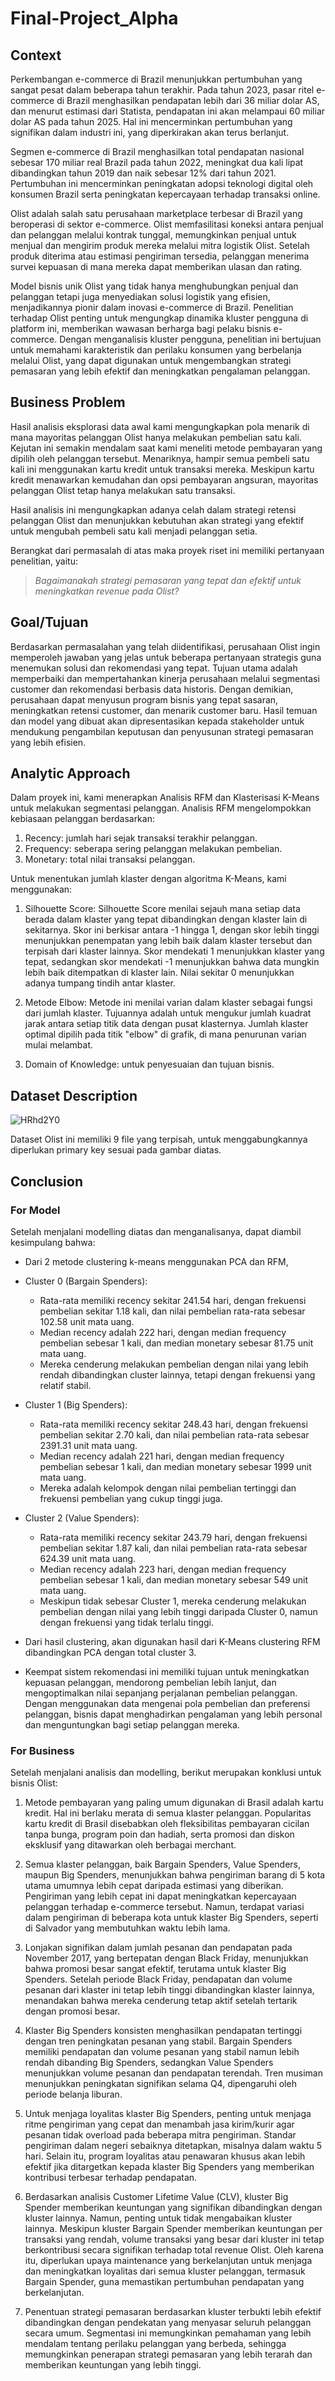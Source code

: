 # Final-Project_Alpha

## Context
Perkembangan e-commerce di Brazil menunjukkan pertumbuhan yang sangat pesat dalam beberapa tahun terakhir. Pada tahun 2023, pasar ritel e-commerce di Brazil menghasilkan pendapatan lebih dari 36 miliar dolar AS, dan menurut estimasi dari Statista, pendapatan ini akan melampaui 60 miliar dolar AS pada tahun 2025. Hal ini mencerminkan pertumbuhan yang signifikan dalam industri ini, yang diperkirakan akan terus berlanjut.

Segmen e-commerce di Brazil menghasilkan total pendapatan nasional sebesar 170 miliar real Brazil pada tahun 2022, meningkat dua kali lipat dibandingkan tahun 2019 dan naik sebesar 12% dari tahun 2021. Pertumbuhan ini mencerminkan peningkatan adopsi teknologi digital oleh konsumen Brazil serta peningkatan kepercayaan terhadap transaksi online.

Olist adalah salah satu perusahaan marketplace terbesar di Brazil yang beroperasi di sektor e-commerce. Olist memfasilitasi koneksi antara penjual dan pelanggan melalui kontrak tunggal, memungkinkan penjual untuk menjual dan mengirim produk mereka melalui mitra logistik Olist. Setelah produk diterima atau estimasi pengiriman tersedia, pelanggan menerima survei kepuasan di mana mereka dapat memberikan ulasan dan rating.

Model bisnis unik Olist yang tidak hanya menghubungkan penjual dan pelanggan tetapi juga menyediakan solusi logistik yang efisien, menjadikannya pionir dalam inovasi e-commerce di Brazil. Penelitian terhadap Olist penting untuk mengungkap dinamika kluster pengguna di platform ini, memberikan wawasan berharga bagi pelaku bisnis e-commerce. Dengan menganalisis kluster pengguna, penelitian ini bertujuan untuk memahami karakteristik dan perilaku konsumen yang berbelanja melalui Olist, yang dapat digunakan untuk mengembangkan strategi pemasaran yang lebih efektif dan meningkatkan pengalaman pelanggan.


## Business Problem
Hasil analisis eksplorasi data awal kami mengungkapkan pola menarik di mana mayoritas pelanggan Olist hanya melakukan pembelian satu kali. Kejutan ini semakin mendalam saat kami meneliti metode pembayaran yang dipilih oleh pelanggan tersebut. Menariknya, hampir semua pembeli satu kali ini menggunakan kartu kredit untuk transaksi mereka. Meskipun kartu kredit menawarkan kemudahan dan opsi pembayaran angsuran, mayoritas pelanggan Olist tetap hanya melakukan satu transaksi.

Hasil analisis ini mengungkapkan adanya celah dalam strategi retensi pelanggan Olist dan menunjukkan kebutuhan akan strategi yang efektif untuk mengubah pembeli satu kali menjadi pelanggan setia.

Berangkat dari permasalah di atas maka proyek riset ini memiliki pertanyaan penelitian, yaitu:  


> *Bagaimanakah strategi pemasaran yang tepat dan efektif untuk meningkatkan revenue pada Olist?*

## Goal/Tujuan

Berdasarkan permasalahan yang telah diidentifikasi, perusahaan Olist ingin memperoleh jawaban yang jelas untuk beberapa pertanyaan strategis guna menemukan solusi dan rekomendasi yang tepat. Tujuan utama adalah memperbaiki dan mempertahankan kinerja perusahaan melalui segmentasi customer dan rekomendasi berbasis data historis. Dengan demikian, perusahaan dapat menyusun program bisnis yang tepat sasaran, meningkatkan retensi customer, dan menarik customer baru. Hasil temuan dan model yang dibuat akan dipresentasikan kepada stakeholder untuk mendukung pengambilan keputusan dan penyusunan strategi pemasaran yang lebih efisien.


## Analytic Approach

Dalam proyek ini, kami menerapkan Analisis RFM dan Klasterisasi K-Means untuk melakukan segmentasi pelanggan. Analisis RFM mengelompokkan kebiasaan pelanggan berdasarkan:

1. Recency: jumlah hari sejak transaksi terakhir pelanggan.
2. Frequency: seberapa sering pelanggan melakukan pembelian.
3. Monetary: total nilai transaksi pelanggan.

Untuk menentukan jumlah klaster dengan algoritma K-Means, kami menggunakan:
1. Silhouette Score: Silhouette Score menilai sejauh mana setiap data berada dalam klaster yang tepat dibandingkan dengan klaster lain di sekitarnya. Skor ini berkisar antara -1 hingga 1, dengan skor lebih tinggi menunjukkan penempatan yang lebih baik dalam klaster tersebut dan terpisah dari klaster lainnya. Skor mendekati 1 menunjukkan klaster yang tepat, sedangkan skor mendekati -1 menunjukkan bahwa data mungkin lebih baik ditempatkan di klaster lain. Nilai sekitar 0 menunjukkan adanya tumpang tindih antar klaster.

2. Metode Elbow: Metode ini menilai varian dalam klaster sebagai fungsi dari jumlah klaster. Tujuannya adalah untuk mengukur jumlah kuadrat jarak antara setiap titik data dengan pusat klasternya. Jumlah klaster optimal dipilih pada titik "elbow" di grafik, di mana penurunan varian mulai melambat.

3. Domain of Knowledge: untuk penyesuaian dan tujuan bisnis.

## Dataset Description
![HRhd2Y0](https://github.com/user-attachments/assets/efb0df9e-8d08-472e-9dc6-946087e92f60)


Dataset Olist ini memiliki 9 file yang terpisah, untuk menggabungkannya diperlukan primary key sesuai pada gambar diatas.

## Conclusion
### For Model
Setelah menjalani modelling diatas dan menganalisanya, dapat diambil kesimpulang bahwa:
- Dari 2 metode clustering k-means menggunakan PCA dan RFM,
- Cluster 0 (Bargain Spenders):

    - Rata-rata memiliki recency sekitar 241.54 hari, dengan frekuensi pembelian sekitar 1.18 kali, dan nilai pembelian rata-rata sebesar 102.58 unit mata uang.
    - Median recency adalah 222 hari, dengan median frequency pembelian sebesar 1 kali, dan median monetary sebesar 81.75 unit mata uang.
    - Mereka cenderung melakukan pembelian dengan nilai yang lebih rendah dibandingkan cluster lainnya, tetapi dengan frekuensi yang relatif stabil.
- Cluster 1 (Big Spenders):

    - Rata-rata memiliki recency sekitar 248.43 hari, dengan frekuensi pembelian sekitar 2.70 kali, dan nilai pembelian rata-rata sebesar 2391.31 unit mata uang.
    - Median recency adalah 221 hari, dengan median frequency pembelian sebesar 1 kali, dan median monetary sebesar 1999 unit mata uang.
    - Mereka adalah kelompok dengan nilai pembelian tertinggi dan frekuensi pembelian yang cukup tinggi juga.
- Cluster 2 (Value Spenders):

    - Rata-rata memiliki recency sekitar 243.79 hari, dengan frekuensi pembelian sekitar 1.87 kali, dan nilai pembelian rata-rata sebesar 624.39 unit mata uang.
    - Median recency adalah 223 hari, dengan median frequency pembelian sebesar 1 kali, dan median monetary sebesar 549 unit mata uang.
    - Meskipun tidak sebesar Cluster 1, mereka cenderung melakukan pembelian dengan nilai yang lebih tinggi daripada Cluster 0, namun dengan frekuensi yang tidak terlalu tinggi.

- Dari hasil clustering, akan digunakan hasil dari K-Means clustering RFM dibandingkan PCA dengan total cluster 3.
- Keempat sistem rekomendasi ini memiliki tujuan untuk meningkatkan kepuasan pelanggan, mendorong pembelian lebih lanjut, dan mengoptimalkan nilai sepanjang perjalanan pembelian pelanggan. Dengan menggunakan data mengenai pola pembelian dan preferensi pelanggan, bisnis dapat menghadirkan pengalaman yang lebih personal dan menguntungkan bagi setiap pelanggan mereka.

### For Business
Setelah menjalani analisis dan modelling, berikut merupakan konklusi untuk bisnis Olist:
1. Metode pembayaran yang paling umum digunakan di Brasil adalah kartu kredit. Hal ini berlaku merata di semua klaster pelanggan. Popularitas kartu kredit di Brasil disebabkan oleh fleksibilitas pembayaran cicilan tanpa bunga, program poin dan hadiah, serta promosi dan diskon eksklusif yang ditawarkan oleh berbagai merchant.

2.  Semua klaster pelanggan, baik Bargain Spenders, Value Spenders, maupun Big Spenders, menunjukkan bahwa pengiriman barang di 5 kota utama umumnya lebih cepat daripada estimasi yang diberikan. Pengiriman yang lebih cepat ini dapat meningkatkan kepercayaan pelanggan terhadap e-commerce tersebut. Namun, terdapat variasi dalam pengiriman di beberapa kota untuk klaster Big Spenders, seperti di Salvador yang membutuhkan waktu lebih lama.

3.  Lonjakan signifikan dalam jumlah pesanan dan pendapatan pada November 2017, yang bertepatan dengan Black Friday, menunjukkan bahwa promosi besar sangat efektif, terutama untuk klaster Big Spenders. Setelah periode Black Friday, pendapatan dan volume pesanan dari klaster ini tetap lebih tinggi dibandingkan klaster lainnya, menandakan bahwa mereka cenderung tetap aktif setelah tertarik dengan promosi besar.

4.  Klaster Big Spenders konsisten menghasilkan pendapatan tertinggi dengan tren peningkatan pesanan yang stabil. Bargain Spenders memiliki pendapatan dan volume pesanan yang stabil namun lebih rendah dibanding Big Spenders, sedangkan Value Spenders menunjukkan volume pesanan dan pendapatan terendah. Tren musiman menunjukkan peningkatan signifikan selama Q4, dipengaruhi oleh periode belanja liburan.

5. Untuk menjaga loyalitas klaster Big Spenders, penting untuk menjaga ritme pengiriman yang cepat dan menambah jasa kirim/kurir agar pesanan tidak overload pada beberapa mitra pengiriman. Standar pengiriman dalam negeri sebaiknya ditetapkan, misalnya dalam waktu 5 hari. Selain itu, program loyalitas atau penawaran khusus akan lebih efektif jika ditargetkan kepada klaster Big Spenders yang memberikan kontribusi terbesar terhadap pendapatan.

6. Berdasarkan analisis Customer Lifetime Value (CLV), kluster Big Spender memberikan keuntungan yang signifikan dibandingkan dengan kluster lainnya. Namun, penting untuk tidak mengabaikan kluster lainnya. Meskipun kluster Bargain Spender memberikan keuntungan per transaksi yang rendah, volume transaksi yang besar dari kluster ini tetap berkontribusi secara signifikan terhadap total revenue Olist. Oleh karena itu, diperlukan upaya maintenance yang berkelanjutan untuk menjaga dan meningkatkan loyalitas dari semua kluster pelanggan, termasuk Bargain Spender, guna memastikan pertumbuhan pendapatan yang berkelanjutan.

7. Penentuan strategi pemasaran berdasarkan kluster terbukti lebih efektif dibandingkan dengan pendekatan yang menyasar seluruh pelanggan secara umum. Segmentasi ini memungkinkan pemahaman yang lebih mendalam tentang perilaku pelanggan yang berbeda, sehingga memungkinkan penerapan strategi pemasaran yang lebih terarah dan memberikan keuntungan yang lebih tinggi.




